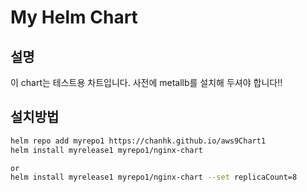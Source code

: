# My Helm Chart

## 설명 
이 chart는 테스트용 차트입니다.
사전에 metallb를 설치해 두셔야 합니다!!

## 설치방법
```bash
helm repo add myrepo1 https://chanhk.github.io/aws9Chart1
helm install myrelease1 myrepo1/nginx-chart

or
helm install myrelease1 myrepo1/nginx-chart --set replicaCount=8
